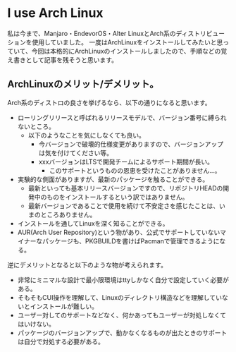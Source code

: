 # I use Arch Linux

私は今まで、Manjaro・EndevorOS・Alter LinuxとArch系のディストリビューションを使用していました。
一度はArchLinuxをインストールしてみたいと思っていて、今回は本格的にArchLinuxのインストールしましたので、手順などの覚え書きとして記事を残そうと思います。

## ArchLinuxのメリット/デメリット。

Arch系のディストロの良さを挙げるなら、以下の通りになると思います。
- ローリングリリースと呼ばれるリリースモデルで、バージョン番号に縛られないところ。
    - 以下のようなことを気にしなくても良い。
        - 今バージョンで破壊的仕様変更がありますので、バージョンアップは気を付けてください等。
        - xxxバージョンはLTSで開発チームによるサポート期間が長い。
            - このサポートというものの恩恵を受けたことがありません…。
- 実験的な側面がありますが、最新のパッケージを触ることができる。
    - 最新といっても基本リリースバージョンですので、リポジトリHEADの開発中のものをインストールするという訳ではありません。
    - 最新バージョンであることで使用を続けて不安定さを感じたことは、いまのところありません。
- インストールを通してLinuxを深く知ることができる。
- AUR(Arch User Repository)という物があり、公式でサポートしていないマイナーなパッケージも、PKGBUILDを書けばPacmanで管理できるようになる。

逆にデメリットとなると以下のような物が考えられます。
- 非常にミニマルな設計で最小限環境はttyしかなく自分で設定していく必要がある。
- そもそもCUI操作を理解して、Linuxのディレクトリ構造などを理解していないとインストールが難しい。
- ユーザー対してのサポートなどなく、何かあってもユーザーが対処しなくてはいけない。
- パッケージのバージョンアップで、動かなくなるものが出たときのサポートは自分で対処する必要がある。
